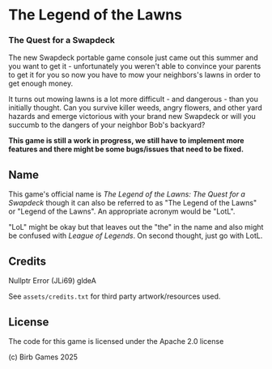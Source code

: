 # The Legend of the Lawns
### The Quest for a Swapdeck

The new Swapdeck portable game console just came out this summer and you want to
get it - unfortunately you weren't able to convince your parents to get it for
you so now you have to mow your neighbors's lawns in order to get enough money.

It turns out mowing lawns is a lot more difficult - and dangerous - than you
initially thought. Can you survive killer weeds, angry flowers, and other
yard hazards and emerge victorious with your brand new Swapdeck or will you
succumb to the dangers of your neighbor Bob's backyard?

**This game is still a work in progress, we still have to implement more features
and there might be some bugs/issues that need to be fixed.**

## Name

This game's official name is *The Legend of the Lawns: The Quest for a Swapdeck*
though it can also be referred to as "The Legend of the Lawns" or 
"Legend of the Lawns". An appropriate acronym would be "LotL".

"LoL" might be okay but that leaves out the "the" in the name and also might be
confused with *League of Legends*. On second thought, just go with LotL.

## Credits

Nullptr Error (JLi69)
gldeA

See `assets/credits.txt` for third party artwork/resources used.

## License

The code for this game is licensed under the Apache 2.0 license

(c) Birb Games 2025
